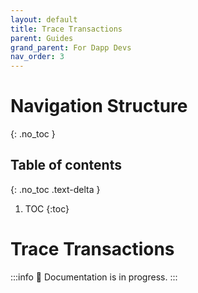 ```yaml
---
layout: default
title: Trace Transactions
parent: Guides
grand_parent: For Dapp Devs
nav_order: 3
---
```


# Navigation Structure
{: .no_toc }

## Table of contents
{: .no_toc .text-delta }

1. TOC
{:toc}


# Trace Transactions

:::info
  🚧 Documentation is in progress.
:::